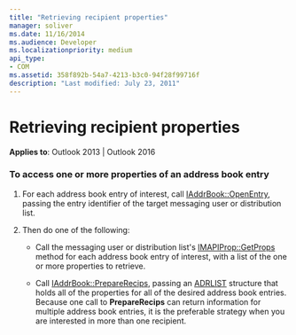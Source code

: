 ```yaml
---
title: "Retrieving recipient properties"
manager: soliver
ms.date: 11/16/2014
ms.audience: Developer
ms.localizationpriority: medium
api_type:
- COM
ms.assetid: 358f892b-54a7-4213-b3c0-94f28f99716f
description: "Last modified: July 23, 2011"
---
```


# Retrieving recipient properties
  
**Applies to**: Outlook 2013 | Outlook 2016 
  
### To access one or more properties of an address book entry
  
1. For each address book entry of interest, call [IAddrBook::OpenEntry](iaddrbook-openentry.md), passing the entry identifier of the target messaging user or distribution list.
    
2. Then do one of the following:
    
   - Call the messaging user or distribution list's [IMAPIProp::GetProps](imapiprop-getprops.md) method for each address book entry of interest, with a list of the one or more properties to retrieve. 
    
   - Call [IAddrBook::PrepareRecips](iaddrbook-preparerecips.md), passing an [ADRLIST](adrlist.md) structure that holds all of the properties for all of the desired address book entries. Because one call to **PrepareRecips** can return information for multiple address book entries, it is the preferable strategy when you are interested in more than one recipient. 
    

